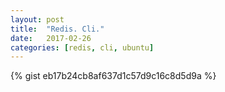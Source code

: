```yaml
---
layout: post
title:  "Redis. Cli."
date:   2017-02-26
categories: [redis, cli, ubuntu]
---
```


{% gist eb17b24cb8af637d1c57d9c16c8d5d9a %}
